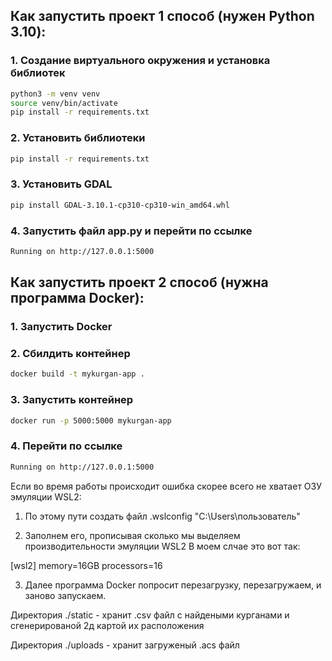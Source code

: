 ## Как запустить проект 1 способ (нужен Python 3.10):

### 1. Создание виртуального окружения и установка библиотек

```bash
python3 -m venv venv
source venv/bin/activate
pip install -r requirements.txt
```

### 2. Установить библиотеки

```bash
pip install -r requirements.txt
```

### 3. Установить GDAL

```bash
pip install GDAL-3.10.1-cp310-cp310-win_amd64.whl
```

### 4. Запустить файл app.py и перейти по ссылке

```bash
Running on http://127.0.0.1:5000
```


## Как запустить проект 2 способ (нужна программа Docker):

### 1. Запустить Docker

### 2. Сбилдить контейнер

```bash
docker build -t mykurgan-app .
```

### 3. Запустить контейнер

```bash
docker run -p 5000:5000 mykurgan-app 
```

### 4. Перейти по ссылке

```bash
Running on http://127.0.0.1:5000
```


Если во время работы происходит ошибка скорее всего не хватает ОЗУ эмуляции WSL2:

1. По этому пути создать файл .wslconfig
"C:\Users\пользователь\"

2. Заполнем его, прописывая сколько мы выделяем производительности эмуляции WSL2
В моем слчае это вот так:
 
[wsl2]
memory=16GB
processors=16

3. Далее программа Docker попросит перезагрузку, перезагружаем, и заново запускаем.



Директория ./static  - хранит .csv файл с найдеными курганами и сгенерированой 2д картой их расположения

Директория ./uploads - хранит загруженый .acs файл
